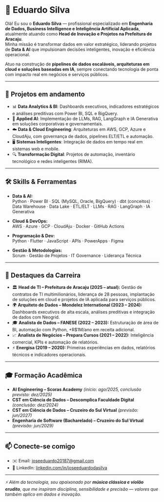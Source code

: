 # 👋 Eduardo Silva

Olá! Eu sou o **Eduardo Silva** — profissional especializado em **Engenharia de Dados, Business Intelligence e Inteligência Artificial Aplicada**, atualmente atuando como **Head de Inovação e Projetos na Prefeitura de Aracaju**.  
Minha missão é transformar dados em valor estratégico, liderando projetos de **Data & AI** que impulsionam decisões inteligentes, inovação e eficiência operacional.

Atuo na construção de **pipelines de dados escaláveis, arquiteturas em cloud e soluções baseadas em IA**, sempre conectando tecnologia de ponta com impacto real em negócios e serviços públicos.

---

## 🚀 Projetos em andamento

- 📊 **Data Analytics & BI**: Dashboards executivos, indicadores estratégicos e análises preditivas com Power BI, SQL e BigQuery.  
- 🧠 **Applied AI**: Implementação de LLMs, RAG, LangGraph e IA Generativa em soluções corporativas e governamentais.  
- ☁️ **Data & Cloud Engineering**: Arquiteturas em AWS, GCP, Azure e CloudAju, com governança de dados, pipelines ELT/ETL e automação.  
- 🖥️ **Sistemas Inteligentes**: Integração de dados em tempo real em sistemas web e mobile.  
- 🔍 **Transformação Digital**: Projetos de automação, inventário tecnológico e redes inteligentes (RIMA).  

---

## 🛠️ Skills & Ferramentas

- **Data & AI:**  
  Python · Power BI · SQL (MySQL, Oracle, BigQuery) · dbt (conceitos) · Data Warehouse · Data Lake · ETL/ELT · LLMs · RAG · LangGraph · IA Generativa  

- **Cloud & DevOps:**  
  AWS · Azure · GCP · CloudAju · Docker · GitHub Actions  

- **Programação & Dev:**  
  Python · Flutter · JavaScript · APIs · PowerApps · Figma  

- **Gestão & Metodologias:**  
  Scrum · Gestão de Projetos · IT Governance · Liderança Técnica  

---

## 💼 Destaques da Carreira

- 🏛️ **Head de TI – Prefeitura de Aracaju (2025 – atual):** Gestão de contratos de TI multimilionários, liderança de 28 pessoas, implantação de soluções em cloud e projetos de IA aplicada para serviços públicos.  
- 🌍 **Arquiteto de Dados – Mondelez International (2023 – 2024):** Dashboards executivos de alta escala, análises preditivas e integração de dados com Neogrid.  
- 🎓 **Analista de Dados – FANESE (2022 – 2023):** Estruturação de área de BI, automação com Python, +R$1M/ano em receita adicional.  
- 📈 **Analista de Negócios – Prepara Cursos (2021 – 2022):** Inteligência comercial, KPIs e automação de relatórios.  
- ⚡ **Energisa (2019 – 2020):** Primeiras experiências em dados, relatórios técnicos e indicadores operacionais.  

---

## 🎓 Formação Acadêmica

- **AI Engineering – Scoras Academy** *(início: ago/2025, conclusão prevista: dez/2025)*  
- **CST em Ciência de Dados – Descomplica Faculdade Digital** *(conclusão: dez/2024)*  
- **CST em Ciência de Dados – Cruzeiro do Sul Virtual** *(previsão: jun/2027)*  
- **Engenharia de Software (Bacharelado) – Cruzeiro do Sul Virtual** *(previsão: jun/2029)*  

---

## 📫 Conecte-se comigo

- ✉️ Email: [joseeduardo20187@gmail.com](mailto:joseeduardo20187@gmail.com)  
- 🔗 LinkedIn: [linkedin.com/in/joseeduardodasilva](https://www.linkedin.com/in/joseeduardodasilva/)  

---

_⚡ Além da tecnologia, sou apaixonado por **música clássica e violão erudito**, que me inspiram disciplina, sensibilidade e precisão — valores que também aplico em dados e inovação._  
